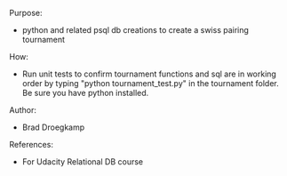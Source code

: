 Purpose:
-   python and related psql db creations to create a swiss pairing tournament

How:
-   Run unit tests to confirm tournament functions and sql are in working order by typing "python tournament_test.py" in the tournament folder.  Be sure you have python installed.

Author:
-   Brad Droegkamp

References:
-   For Udacity Relational DB course